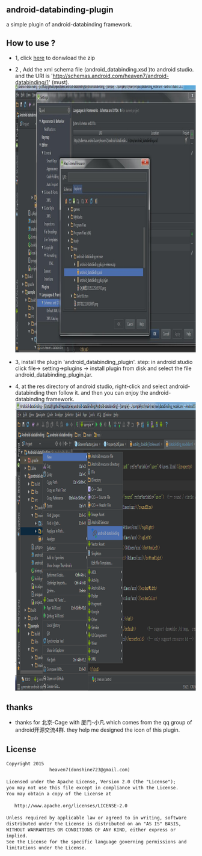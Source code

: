 ## android-databinding-plugin
a simple plugin of android-databinding framework.

## How to use ?
- 1, click [here](https://github.com/LightSun/android-databinding-plugin/releases) to donwload the zip
 
- 2 , Add the xml schema file (android_databinding.xsd )to android studio. 
   and the URI is 'http://schemas.android.com/heaven7/android-databinding/1' (must).
  <img src="/2.jpg" alt="add xsd file to as" width="1163px" height="711px"/>

- 3, install the plugin 'android_databinding_plugin'. step:
   in android studio click file-> setting->plugins -> install plugin from disk 
    and select the file android_databinding_plugin.jar.

- 4, at the res directory of android studio, right-click and select android-databinding then follow it.
  and then you can enjoy the android-databinding framework.
  <img src="/3.png" alt="use demo " width="1027px" height="768px"/>


## thanks
- thanks for 北京-Cage with 厦门-小凡 which comes from the qq group of android开源交流4群.
   they help me designed the icon of this plugin. 


## License

    Copyright 2015   
                    heaven7(donshine723@gmail.com)

    Licensed under the Apache License, Version 2.0 (the "License");
    you may not use this file except in compliance with the License.
    You may obtain a copy of the License at

       http://www.apache.org/licenses/LICENSE-2.0

    Unless required by applicable law or agreed to in writing, software
    distributed under the License is distributed on an "AS IS" BASIS,
    WITHOUT WARRANTIES OR CONDITIONS OF ANY KIND, either express or implied.
    See the License for the specific language governing permissions and
    limitations under the License.



